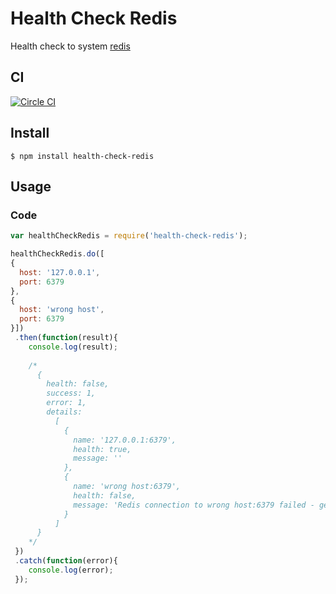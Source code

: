 # Health Check Redis

Health check to system [redis](http://redis.io/)

## CI
[![Circle CI](https://circleci.com/gh/LucasRodrigues/health-check-redis.svg?style=svg)](https://circleci.com/gh/LucasRodrigues/health-check-redis)

## Install

```
$ npm install health-check-redis
```

## Usage

### Code
```js
var healthCheckRedis = require('health-check-redis');

healthCheckRedis.do([
{
  host: '127.0.0.1',
  port: 6379
},
{
  host: 'wrong host',
  port: 6379
}])
 .then(function(result){
    console.log(result); 
    
    /* 
      { 
        health: false,
        success: 1,
        error: 1,
        details: 
          [ 
            { 
              name: '127.0.0.1:6379', 
              health: true, 
              message: '' 
            },
            { 
              name: 'wrong host:6379',
              health: false,
              message: 'Redis connection to wrong host:6379 failed - getaddrinfo ENOTFOUND wrong host wrong host:6379' 
            } 
          ] 
      }
    */
 })
 .catch(function(error){
    console.log(error); 
 });
```
